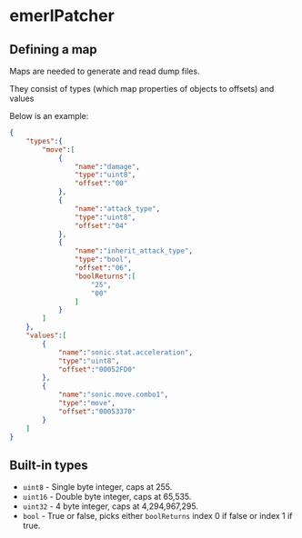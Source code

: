 # emerlPatcher

## Defining a map

Maps are needed to generate and read dump files. 

They consist of types (which map properties of objects to offsets) and values

Below is an example:

```json
{
    "types":{
        "move":[
            {
                "name":"damage",
                "type":"uint8",
                "offset":"00"
            },
            {
                "name":"attack_type",
                "type":"uint8",
                "offset":"04"
            },
            {
                "name":"inherit_attack_type",
                "type":"bool",
                "offset":"06",
                "boolReturns":[
                    "25",
                    "00"
                ]
            }
        ]
    },
    "values":[
        {
            "name":"sonic.stat.acceleration",
            "type":"uint8",
            "offset":"00052FD0"
        },
        {
            "name":"sonic.move.combo1",
            "type":"move",
            "offset":"00053370"
        }
    ]
}
```

## Built-in types

- ``uint8`` - Single byte integer, caps at 255.
- ``uint16`` - Double byte integer, caps at 65,535.
- ``uint32`` - 4 byte integer, caps at 4,294,967,295.
- ``bool`` - True or false, picks either ``boolReturns`` index 0 if false or index 1 if true.
